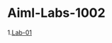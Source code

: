 # Aiml-Labs-1002
1.[Lab-01](https://github.com/arshiyaarshh07/AIML_11_2024/blob/main/AIML_Lab01.ipynb)
